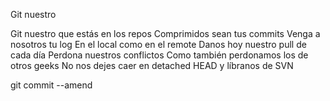 Git nuestro

Git nuestro que estás en los repos
Comprimidos sean tus commits 
Venga a nosotros tu log 
En el local como en el remote 
Danos hoy nuestro pull de cada día 
Perdona nuestros conflictos 
Como también perdonamos los de otros geeks
No nos dejes caer en detached HEAD 
y líbranos de SVN 

git commit --amend
